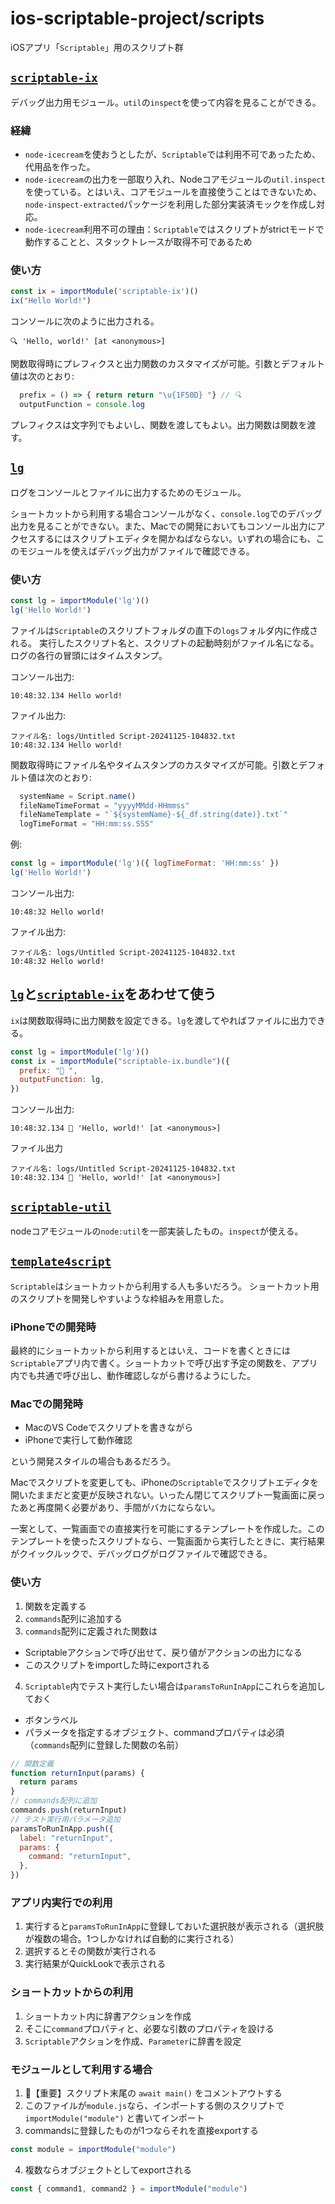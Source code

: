 # ios-scriptable-project/scripts

iOSアプリ「`Scriptable`」用のスクリプト群

## [`scriptable-ix`](scriptable-ix.bundle.js)

デバッグ出力用モジュール。`util`の`inspect`を使って内容を見ることができる。

### 経緯

* `node-icecream`を使おうとしたが、`Scriptable`では利用不可であったため、代用品を作った。
* `node-icecream`の出力を一部取り入れ、Nodeコアモジュールの`util.inspect`を使っている。とはいえ、コアモジュールを直接使うことはできないため、`node-inspect-extracted`パッケージを利用した部分実装済モックを作成し対応。
* `node-icecream`利用不可の理由：`Scriptable`ではスクリプトがstrictモードで動作することと、スタックトレースが取得不可であるため

### 使い方

```JavaScript
const ix = importModule('scriptable-ix')()
ix("Hello World!")
```

コンソールに次のように出力される。

```text
🔍 'Hello, world!' [at <anonymous>]
```

関数取得時にプレフィクスと出力関数のカスタマイズが可能。引数とデフォルト値は次のとおり:

```Javascript
  prefix = () => { return return "\u{1F50D} "} // 🔍
  outputFunction = console.log
```

プレフィクスは文字列でもよいし、関数を渡してもよい。出力関数は関数を渡す。

## [`lg`](lg.js)

ログをコンソールとファイルに出力するためのモジュール。

ショートカットから利用する場合コンソールがなく、`console.log`でのデバッグ出力を見ることができない。また、Macでの開発においてもコンソール出力にアクセスするにはスクリプトエディタを開かねばならない。いずれの場合にも、このモジュールを使えばデバッグ出力がファイルで確認できる。

### 使い方

```JavaScript
const lg = importModule('lg')()
lg('Hello World!')
```

ファイルは`Scriptable`のスクリプトフォルダの直下の`logs`フォルダ内に作成される。
実行したスクリプト名と、スクリプトの起動時刻がファイル名になる。ログの各行の冒頭にはタイムスタンプ。

コンソール出力:

```text
10:48:32.134 Hello world!
```

ファイル出力:

```text
ファイル名: logs/Untitled Script-20241125-104832.txt
10:48:32.134 Hello world!
```

関数取得時にファイル名やタイムスタンプのカスタマイズが可能。引数とデフォルト値は次のとおり:

```JavaScript
  systemName = Script.name()
  fileNameTimeFormat = "yyyyMMdd-HHmmss"
  fileNameTemplate = "`${systemName}-${_df.string(date)}.txt`"
  logTimeFormat = "HH:mm:ss.SSS"
```

例:

```JavaScript
const lg = importModule('lg')({ logTimeFormat: 'HH:mm:ss' })
lg('Hello World!')
```

コンソール出力:

```text
10:48:32 Hello world!
```

ファイル出力:

```text
ファイル名: logs/Untitled Script-20241125-104832.txt
10:48:32 Hello world!
```

## [`lg`](lg.js)と[`scriptable-ix`](scriptable-ix.bundle.js)をあわせて使う

`ix`は関数取得時に出力関数を設定できる。`lg`を渡してやればファイルに出力できる。

```JavaScript
const lg = importModule('lg')()
const ix = importModule("scriptable-ix.bundle")({
  prefix: "🐥 ",
  outputFunction: lg,
})
```

コンソール出力:

```text
10:48:32.134 🐥 'Hello, world!' [at <anonymous>]
```

ファイル出力

```text
ファイル名: logs/Untitled Script-20241125-104832.txt
10:48:32.134 🐥 'Hello, world!' [at <anonymous>]
```

## [`scriptable-util`](scriptable-util.bundle.js)
nodeコアモジュールの`node:util`を一部実装したもの。`inspect`が使える。

## [`template4script`](template4scipt.js)

`Scriptable`はショートカットから利用する人も多いだろう。
ショートカット用のスクリプトを開発しやすいような枠組みを用意した。

### iPhoneでの開発時

最終的にショートカットから利用するとはいえ、コードを書くときには`Scriptable`アプリ内で書く。ショートカットで呼び出す予定の関数を、アプリ内でも共通で呼び出し、動作確認しながら書けるようにした。

### Macでの開発時

* MacのVS Codeでスクリプトを書きながら
* iPhoneで実行して動作確認

という開発スタイルの場合もあるだろう。

Macでスクリプトを変更しても、iPhoneの`Scriptable`でスクリプトエディタを開いたままだと変更が反映されない。いったん閉じてスクリプト一覧画面に戻ったあと再度開く必要があり、手間がバカにならない。

一案として、一覧画面での直接実行を可能にするテンプレートを作成した。このテンプレートを使ったスクリプトなら、一覧画面から実行したときに、実行結果がクイックルックで、デバッグログがログファイルで確認できる。

### 使い方

1. 関数を定義する
2. `commands`配列に追加する
3. `commands`配列に定義された関数は

* Scriptableアクションで呼び出せて、戻り値がアクションの出力になる
* このスクリプトをimportした時にexportされる

4. `Scriptable`内でテスト実行したい場合は`paramsToRunInApp`にこれらを追加しておく

* ボタンラベル
* パラメータを指定するオブジェクト、commandプロパティは必須（`commands`配列に登録した関数の名前）

```javascript
// 関数定義
function returnInput(params) {
  return params
}
// commands配列に追加
commands.push(returnInput)
// テスト実行用パラメータ追加
paramsToRunInApp.push({
  label: "returnInput",
  params: {
    command: "returnInput",
  },
})
```

### アプリ内実行での利用

1. 実行すると`paramsToRunInApp`に登録しておいた選択肢が表示される（選択肢が複数の場合。1つしかなければ自動的に実行される）
2. 選択するとその関数が実行される
3. 実行結果がQuickLookで表示される

### ショートカットからの利用

1. ショートカット内に辞書アクションを作成
2. そこに`command`プロパティと、必要な引数のプロパティを設ける
3. `Scriptable`アクションを作成、`Parameter`に辞書を設定

### モジュールとして利用する場合

1. 📌【重要】スクリプト末尾の `await main()` をコメントアウトする
2. このファイルが`module.js`なら、インポートする側のスクリプトで `importModule("module")` と書いてインポート
1. commandsに登録したものが1つならそれを直接exportする

```JavaScript
const module = importModule("module")
```

4. 複数ならオブジェクトとしてexportされる

```JavaScript
const { command1, command2 } = importModule("module")
```

